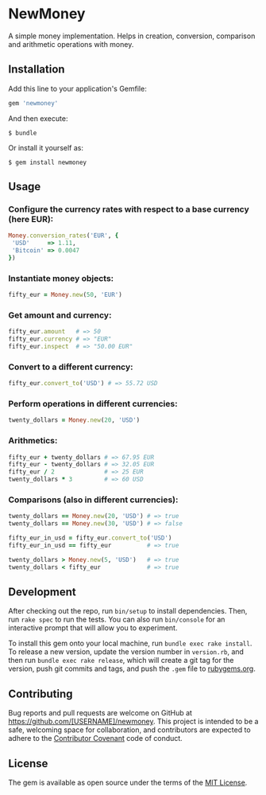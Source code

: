 # NewMoney

A simple money implementation. Helps in creation, conversion, comparison and arithmetic operations with money.

## Installation

Add this line to your application's Gemfile:

```ruby
gem 'newmoney'
```

And then execute:

    $ bundle

Or install it yourself as:

    $ gem install newmoney

## Usage


### Configure the currency rates with respect to a base currency (here EUR):

```ruby
Money.conversion_rates('EUR', {
 'USD'     => 1.11,
 'Bitcoin' => 0.0047
})
```
### Instantiate money objects:

```ruby
fifty_eur = Money.new(50, 'EUR')
```
### Get amount and currency:

```ruby
fifty_eur.amount   # => 50
fifty_eur.currency # => "EUR"
fifty_eur.inspect  # => "50.00 EUR"
```
### Convert to a different currency:

```ruby
fifty_eur.convert_to('USD') # => 55.72 USD
```
### Perform operations in different currencies:

```ruby
twenty_dollars = Money.new(20, 'USD')
```
### Arithmetics:

```ruby
fifty_eur + twenty_dollars # => 67.95 EUR
fifty_eur - twenty_dollars # => 32.05 EUR
fifty_eur / 2              # => 25 EUR
twenty_dollars * 3         # => 60 USD

```
### Comparisons (also in different currencies):

```ruby
twenty_dollars == Money.new(20, 'USD') # => true
twenty_dollars == Money.new(30, 'USD') # => false
```

```ruby
fifty_eur_in_usd = fifty_eur.convert_to('USD')
fifty_eur_in_usd == fifty_eur          # => true
```

```ruby
twenty_dollars > Money.new(5, 'USD')   # => true
twenty_dollars < fifty_eur             # => true
```


## Development

After checking out the repo, run `bin/setup` to install dependencies. Then, run `rake spec` to run the tests. You can also run `bin/console` for an interactive prompt that will allow you to experiment.

To install this gem onto your local machine, run `bundle exec rake install`. To release a new version, update the version number in `version.rb`, and then run `bundle exec rake release`, which will create a git tag for the version, push git commits and tags, and push the `.gem` file to [rubygems.org](https://rubygems.org).

## Contributing

Bug reports and pull requests are welcome on GitHub at https://github.com/[USERNAME]/newmoney. This project is intended to be a safe, welcoming space for collaboration, and contributors are expected to adhere to the [Contributor Covenant](contributor-covenant.org) code of conduct.


## License

The gem is available as open source under the terms of the [MIT License](http://opensource.org/licenses/MIT).

